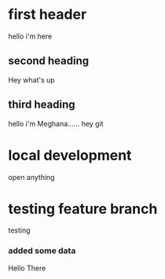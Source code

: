 # first header
hello i'm here

## second heading
Hey what's up

## third heading
hello
i'm Meghana......
hey git


# local development
open anything

# testing feature branch
testing

### added some data
Hello There